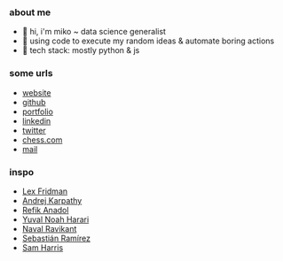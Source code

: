 ### about me
- 👋 hi, i'm miko ~ data science generalist
- 🎲 using code to execute my random ideas & automate boring actions
- 🌱 tech stack: mostly python & js

### some urls
- [website](https://thezapalsky.github.io/)
- [github](https://github.com/thezapalsky)
- [portfolio](https://thezapalsky.github.io/cv)
- [linkedin](https://www.linkedin.com/in/zapalski-mikolaj/)
- [twitter](https://twitter.com/yapalskz)
- [chess.com](https://www.chess.com/member/yapalskz)
- [mail](mailto:zapalski.mikolaj@gmail.com)

### inspo 
- [Lex Fridman](https://twitter.com/lexfridman)
- [Andrej Karpathy](https://twitter.com/karpathy)
- [Refik Anadol](https://twitter.com/refikanadol)
- [Yuval Noah Harari](https://twitter.com/harari_yuval)
- [Naval Ravikant](https://twitter.com/naval)
- [Sebastián Ramírez](https://twitter.com/tiangolo)
- [Sam Harris](https://www.samharris.org/)




<!--
**thezapalsky/thezapalsky** is a ✨ _special_ ✨ repository because its `README.md` (this file) appears on your GitHub profile.

Here are some ideas to get you started:

- 🔭 I’m currently working on ...
- 🌱 I’m currently learning ...
- 👯 I’m looking to collaborate on ...
- 🤔 I’m looking for help with ...
- 💬 Ask me about ...
- 📫 How to reach me: ...
- 😄 Pronouns: ...
- ⚡ Fun fact: ...
-->
